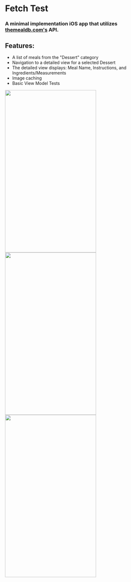 # Fetch Test

### A minimal implementation iOS app that utilizes [themealdb.com's](https://themealdb.com) API.

## Features:
- A list of meals from the "Dessert" category
- Navigation to a detailed view for a selected Dessert
- The detailed view displays: Meal Name, Instructions, and Ingredients/Measurements
- Image caching
- Basic View Model Tests

<img src="https://github.com/brett-doffing/FetchTest/assets/5034446/028ae623-a15e-487e-a10a-078f87c3d75b" width="300" height="533" />
<img src="https://github.com/brett-doffing/FetchTest/assets/5034446/d2294769-86bc-4af6-8afc-c8ca55afe8c6" width="300" height="533" />
<img src="https://github.com/brett-doffing/FetchTest/assets/5034446/a694cfd4-e62b-4716-87ed-77e25c77a5a4" width="300" height="533" />
